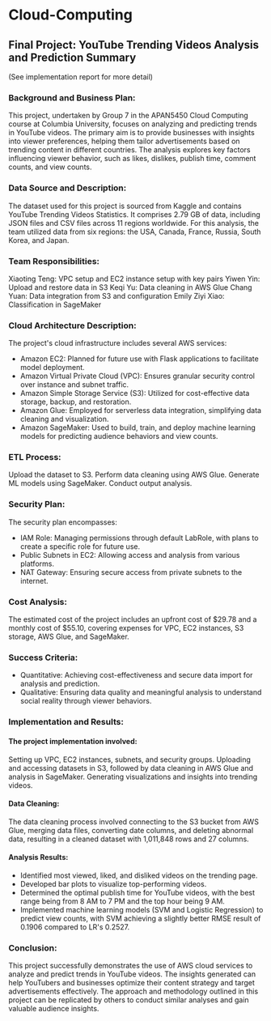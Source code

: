 # Cloud-Computing

## Final Project: YouTube Trending Videos Analysis and Prediction Summary

(See implementation report for more detail)

### Background and Business Plan:
This project, undertaken by Group 7 in the APAN5450 Cloud Computing course at Columbia University, focuses on analyzing and predicting trends in YouTube videos. The primary aim is to provide businesses with insights into viewer preferences, helping them tailor advertisements based on trending content in different countries. The analysis explores key factors influencing viewer behavior, such as likes, dislikes, publish time, comment counts, and view counts.

### Data Source and Description:
The dataset used for this project is sourced from Kaggle and contains YouTube Trending Videos Statistics. It comprises 2.79 GB of data, including JSON files and CSV files across 11 regions worldwide. For this analysis, the team utilized data from six regions: the USA, Canada, France, Russia, South Korea, and Japan.

### Team Responsibilities:
Xiaoting Teng: VPC setup and EC2 instance setup with key pairs
Yiwen Yin: Upload and restore data in S3
Keqi Yu: Data cleaning in AWS Glue
Chang Yuan: Data integration from S3 and configuration
Emily Ziyi Xiao: Classification in SageMaker

### Cloud Architecture Description:
The project's cloud infrastructure includes several AWS services:
- Amazon EC2: Planned for future use with Flask applications to facilitate model deployment.
- Amazon Virtual Private Cloud (VPC): Ensures granular security control over instance and subnet traffic.
- Amazon Simple Storage Service (S3): Utilized for cost-effective data storage, backup, and restoration.
- Amazon Glue: Employed for serverless data integration, simplifying data cleaning and visualization.
- Amazon SageMaker: Used to build, train, and deploy machine learning models for predicting audience behaviors and view counts.

### ETL Process:
Upload the dataset to S3.
Perform data cleaning using AWS Glue.
Generate ML models using SageMaker.
Conduct output analysis.

### Security Plan:
The security plan encompasses:
- IAM Role: Managing permissions through default LabRole, with plans to create a specific role for future use.
- Public Subnets in EC2: Allowing access and analysis from various platforms.
- NAT Gateway: Ensuring secure access from private subnets to the internet.

### Cost Analysis:
The estimated cost of the project includes an upfront cost of $29.78 and a monthly cost of $55.10, covering expenses for VPC, EC2 instances, S3 storage, AWS Glue, and SageMaker.

### Success Criteria:
- Quantitative: Achieving cost-effectiveness and secure data import for analysis and prediction.
- Qualitative: Ensuring data quality and meaningful analysis to understand social reality through viewer behaviors.

### Implementation and Results:
#### The project implementation involved:
Setting up VPC, EC2 instances, subnets, and security groups.
Uploading and accessing datasets in S3, followed by data cleaning in AWS Glue and analysis in SageMaker.
Generating visualizations and insights into trending videos.

#### Data Cleaning:
The data cleaning process involved connecting to the S3 bucket from AWS Glue, merging data files, converting date columns, and deleting abnormal data, resulting in a cleaned dataset with 1,011,848 rows and 27 columns.

#### Analysis Results:
- Identified most viewed, liked, and disliked videos on the trending page.
- Developed bar plots to visualize top-performing videos.
- Determined the optimal publish time for YouTube videos, with the best range being from 8 AM to 7 PM and the top hour being 9 AM.
- Implemented machine learning models (SVM and Logistic Regression) to predict view counts, with SVM achieving a slightly better RMSE result of 0.1906 compared to LR's 0.2527.

### Conclusion:
This project successfully demonstrates the use of AWS cloud services to analyze and predict trends in YouTube videos. The insights generated can help YouTubers and businesses optimize their content strategy and target advertisements effectively. The approach and methodology outlined in this project can be replicated by others to conduct similar analyses and gain valuable audience insights.
